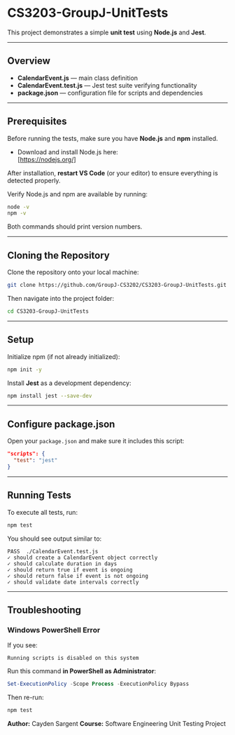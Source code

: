 
# CS3203-GroupJ-UnitTests

This project demonstrates a simple **unit test** using **Node.js** and **Jest**.

---

## Overview

- **CalendarEvent.js** — main class definition  
- **CalendarEvent.test.js** — Jest test suite verifying functionality  
- **package.json** — configuration file for scripts and dependencies  

---

## Prerequisites

Before running the tests, make sure you have **Node.js** and **npm** installed.

- Download and install Node.js here:  
   [https://nodejs.org/]

After installation, **restart VS Code** (or your editor) to ensure everything is detected properly.

Verify Node.js and npm are available by running:
```bash
node -v
npm -v
````

Both commands should print version numbers.

---

## Cloning the Repository

Clone the repository onto your local machine:

```bash
git clone https://github.com/GroupJ-CS3202/CS3203-GroupJ-UnitTests.git
```
Then navigate into the project folder:

```bash
cd CS3203-GroupJ-UnitTests
```

---

## Setup

Initialize npm (if not already initialized):

```bash
npm init -y
```

Install **Jest** as a development dependency:

```bash
npm install jest --save-dev
```

---

## Configure package.json

Open your `package.json` and make sure it includes this script:

```json
"scripts": {
  "test": "jest"
}
```

---

## Running Tests

To execute all tests, run:

```bash
npm test
```

You should see output similar to:

```
PASS  ./CalendarEvent.test.js
✓ should create a CalendarEvent object correctly
✓ should calculate duration in days
✓ should return true if event is ongoing
✓ should return false if event is not ongoing
✓ should validate date intervals correctly
```

---

## Troubleshooting

### Windows PowerShell Error

If you see:

```
Running scripts is disabled on this system
```

Run this command **in PowerShell as Administrator**:

```powershell
Set-ExecutionPolicy -Scope Process -ExecutionPolicy Bypass
```

Then re-run:

```bash
npm test
```

**Author:** Cayden Sargent
**Course:** Software Engineering Unit Testing Project

